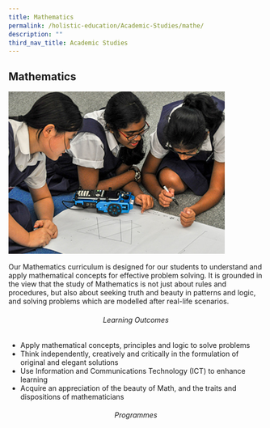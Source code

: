 ```yaml
---
title: Mathematics
permalink: /holistic-education/Academic-Studies/mathe/
description: ""
third_nav_title: Academic Studies
---
```

## Mathematics

<img src="/images/maths.jpg" style="width:85%">

Our Mathematics curriculum is designed for our students to understand and apply mathematical concepts for effective problem solving. It is grounded in the view that the study of Mathematics is not just about rules and procedures, but also about seeking truth and beauty in patterns and logic, and solving problems which are modelled after real-life scenarios.

###### <center>Learning Outcomes</center>

*   Apply mathematical concepts, principles and logic to solve problems
*   Think independently, creatively and critically in the formulation of original and elegant solutions
*   Use Information and Communications Technology (ICT) to enhance learning
*   Acquire an appreciation of the beauty of Math, and the traits and dispositions of mathematicians

###### <center>Programmes</center>